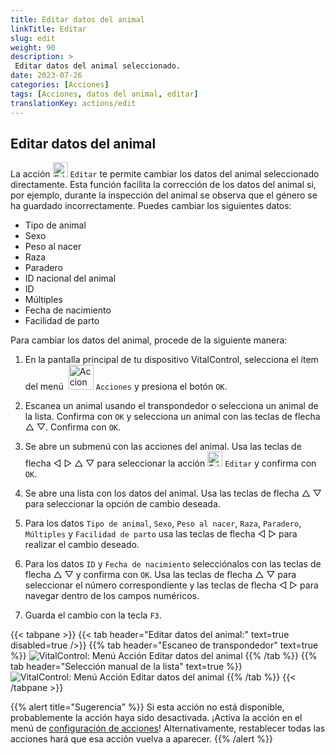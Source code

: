 ```yaml
---
title: Editar datos del animal
linkTitle: Editar
slug: edit
weight: 90
description: >
 Editar datos del animal seleccionado.
date: 2023-07-26
categories: [Acciones]
tags: [Acciones, datos del animal, editar]
translationKey: actions/edit
---
```


## Editar datos del animal

La acción <img src="/icons/actions/edit.svg" width="24" align="bottom" alt="Editar" /> `Editar` te permite cambiar los datos del animal seleccionado directamente. Esta función facilita la corrección de los datos del animal si, por ejemplo, durante la inspección del animal se observa que el género se ha guardado incorrectamente. Puedes cambiar los siguientes datos:

- Tipo de animal
- Sexo
- Peso al nacer
- Raza
- Paradero
- ID nacional del animal
- ID
- Múltiples
- Fecha de nacimiento
- Facilidad de parto

Para cambiar los datos del animal, procede de la siguiente manera:

1. En la pantalla principal de tu dispositivo VitalControl, selecciona el ítem del menú &nbsp;<img src="/icons/actions.svg" width="40" align="bottom" alt="Acciones" /> `Acciones` y presiona el botón `OK`.

2. Escanea un animal usando el transpondedor o selecciona un animal de la lista. Confirma con `OK` y selecciona un animal con las teclas de flecha △ ▽. Confirma con `OK`.

3. Se abre un submenú con las acciones del animal. Usa las teclas de flecha ◁ ▷ △ ▽ para seleccionar la acción <img src="/icons/actions/edit.svg" width="24" align="bottom" alt="Editar" /> `Editar` y confirma con `OK`.

4. Se abre una lista con los datos del animal. Usa las teclas de flecha △ ▽ para seleccionar la opción de cambio deseada.

5. Para los datos `Tipo de animal`, `Sexo`, `Peso al nacer`, `Raza`, `Paradero`, `Múltiples` y `Facilidad de parto` usa las teclas de flecha ◁ ▷ para realizar el cambio deseado.

6. Para los datos `ID` y `Fecha de nacimiento` selecciónalos con las teclas de flecha △ ▽ y confirma con `OK`. Usa las teclas de flecha △ ▽ para seleccionar el número correspondiente y las teclas de flecha ◁ ▷ para navegar dentro de los campos numéricos.

7. Guarda el cambio con la tecla `F3`.

{{< tabpane >}}
{{< tab header="Editar datos del animal:" text=true disabled=true />}}
{{% tab header="Escaneo de transpondedor" text=true %}}
![VitalControl: Menú Acción Editar datos del animal](../images/edit-scan.png "Editar datos del animal")
{{% /tab %}}
{{% tab header="Selección manual de la lista" text=true %}}
![VitalControl: Menú Acción Editar datos del animal](../images/edit.png "Editar datos del animal")
{{% /tab %}}
{{< /tabpane >}}

{{% alert title="Sugerencia" %}}
Si esta acción no está disponible, probablemente la acción haya sido desactivada. ¡Activa la acción en el menú de [configuración de acciones](../settings/)! Alternativamente, restablecer todas las acciones hará que esa acción vuelva a aparecer.
{{% /alert %}}
